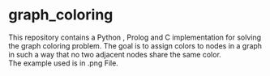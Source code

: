 # graph_coloring
This repository contains a Python , Prolog and C implementation for solving the graph coloring problem. 
The goal is to assign colors to nodes in a graph in such a way that no two adjacent nodes share the same color.  
The example used is in .png File.
